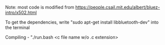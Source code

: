 Note: most code is modified from https://people.csail.mit.edu/albert/bluez-intro/x502.html

To get the dependencies, write "sudo apt-get install libbluetooth-dev"
into the terminal

Compiling - "./run.bash <c file name w/o .c extension>

